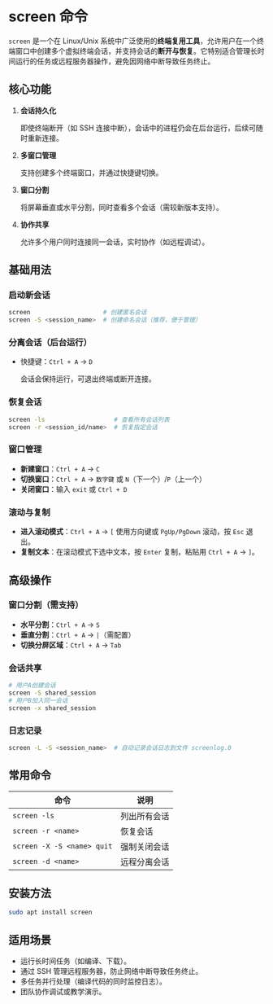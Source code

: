 # screen 命令

`screen` 是一个在 Linux/Unix 系统中广泛使用的**终端复用工具**，允许用户在一个终端窗口中创建多个虚拟终端会话，并支持会话的**断开与恢复**。它特别适合管理长时间运行的任务或远程服务器操作，避免因网络中断导致任务终止。

## 核心功能

1. **会话持久化**

    即使终端断开（如 SSH 连接中断），会话中的进程仍会在后台运行，后续可随时重新连接。

2. **多窗口管理**

    支持创建多个终端窗口，并通过快捷键切换。

3. **窗口分割**

    将屏幕垂直或水平分割，同时查看多个会话（需较新版本支持）。

4. **协作共享**

    允许多个用户同时连接同一会话，实时协作（如远程调试）。

## 基础用法

### 启动新会话

```bash
screen                    # 创建匿名会话
screen -S <session_name>  # 创建命名会话（推荐，便于管理）
```

### 分离会话（后台运行）

- 快捷键：`Ctrl + A` → `D`

    会话会保持运行，可退出终端或断开连接。

### 恢复会话

```bash
screen -ls                   # 查看所有会话列表
screen -r <session_id/name>  # 恢复指定会话
```

### 窗口管理

- **新建窗口**：`Ctrl + A` → `C`
- **切换窗口**：`Ctrl + A` → `数字键` 或 `N`（下一个）/`P`（上一个）
- **关闭窗口**：输入 `exit` 或 `Ctrl + D`

### 滚动与复制

- **进入滚动模式**：`Ctrl + A` → `[`
    使用方向键或 `PgUp/PgDown` 滚动，按 `Esc` 退出。
- **复制文本**：在滚动模式下选中文本，按 `Enter` 复制，粘贴用 `Ctrl + A` → `]`。

## 高级操作

### 窗口分割（需支持）

- **水平分割**：`Ctrl + A` → `S`
- **垂直分割**：`Ctrl + A` → `|`（需配置）
- **切换分屏区域**：`Ctrl + A` → `Tab`

### 会话共享

```bash
# 用户A创建会话
screen -S shared_session
# 用户B加入同一会话
screen -x shared_session
```

### 日志记录

```bash
screen -L -S <session_name>  # 自动记录会话日志到文件 screenlog.0
```

## 常用命令

| 命令                       | 说明         |
| -------------------------- | ------------ |
| `screen -ls`               | 列出所有会话 |
| `screen -r <name>`         | 恢复会话     |
| `screen -X -S <name> quit` | 强制关闭会话 |
| `screen -d <name>`         | 远程分离会话 |

## 安装方法

```bash
sudo apt install screen
```

## 适用场景

- 运行长时间任务（如编译、下载）。
- 通过 SSH 管理远程服务器，防止网络中断导致任务终止。
- 多任务并行处理（编译代码的同时监控日志）。
- 团队协作调试或教学演示。
